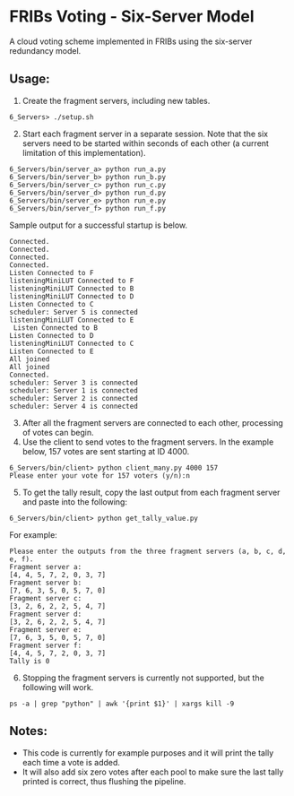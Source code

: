 # FRIBs Voting - Six-Server Model
A cloud voting scheme implemented in FRIBs using the six-server redundancy model. 

## Usage:
1. Create the fragment servers, including new tables.
```
6_Servers> ./setup.sh
```
2. Start each fragment server in a separate session. Note that the six servers need to be started within seconds of each other (a current limitation of this implementation). 
```
6_Servers/bin/server_a> python run_a.py
6_Servers/bin/server_b> python run_b.py
6_Servers/bin/server_c> python run_c.py
6_Servers/bin/server_d> python run_d.py
6_Servers/bin/server_e> python run_e.py
6_Servers/bin/server_f> python run_f.py
```
Sample output for a successful startup is below.
```
Connected.
Connected.
Connected.
Connected.
Listen Connected to F
listeningMiniLUT Connected to F
listeningMiniLUT Connected to B
listeningMiniLUT Connected to D
Listen Connected to C
scheduler: Server 5 is connected
listeningMiniLUT Connected to E
 Listen Connected to B
Listen Connected to D
listeningMiniLUT Connected to C
Listen Connected to E
All joined
All joined
Connected.
scheduler: Server 3 is connected
scheduler: Server 1 is connected
scheduler: Server 2 is connected
scheduler: Server 4 is connected
```

3. After all the fragment servers are connected to each other, processing of votes can begin.
4. Use the client to send votes to the fragment servers. In the example below, 157 votes are sent starting at ID 4000.
```
6_Servers/bin/client> python client_many.py 4000 157
Please enter your vote for 157 voters (y/n):n 
```
5. To get the tally result, copy the last output from each fragment server and paste into the following:
```
6_Servers/bin/client> python get_tally_value.py 
```
For example:
```
Please enter the outputs from the three fragment servers (a, b, c, d, e, f).
Fragment server a:
[4, 4, 5, 7, 2, 0, 3, 7]
Fragment server b:
[7, 6, 3, 5, 0, 5, 7, 0]
Fragment server c:
[3, 2, 6, 2, 2, 5, 4, 7]
Fragment server d:
[3, 2, 6, 2, 2, 5, 4, 7]
Fragment server e:
[7, 6, 3, 5, 0, 5, 7, 0]
Fragment server f:
[4, 4, 5, 7, 2, 0, 3, 7]
Tally is 0
```
6. Stopping the fragment servers is currently not supported, but the following will work.
```
ps -a | grep "python" | awk '{print $1}' | xargs kill -9
```

## Notes:
- This code is currently for example purposes and it will print the tally each time a vote is added.
- It will also add six zero votes after each pool to make sure the last tally printed is correct, thus flushing the pipeline.
